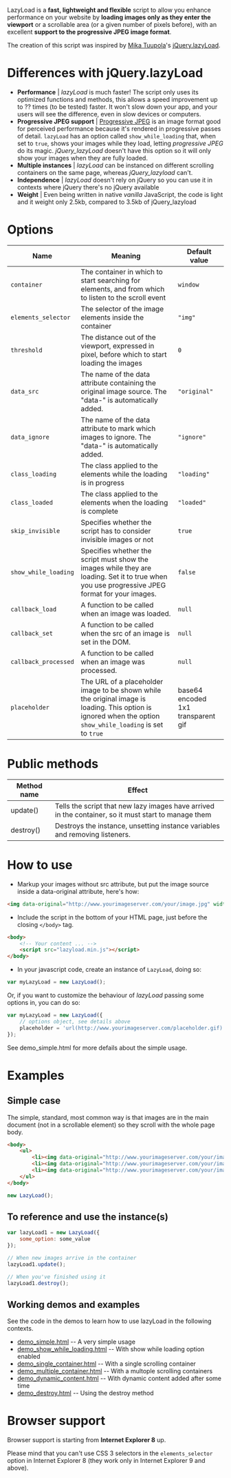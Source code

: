 LazyLoad is a **fast, lightweight and flexible** script to allow you enhance performance on your website by **loading images only as they enter the viewport** or a scrollable area (or a given number of pixels before), with an excellent **support to the progressive JPEG image format**.

The creation of this script was inspired by [Mika Tuupola](https://www.github.com/tuupola)'s [jQuery.lazyLoad](http://www.appelsiini.net/projects/lazyload).

# Differences with jQuery.lazyLoad

* **Performance** | *lazyLoad* is much faster! The script only uses its optimized functions and methods, this allows a speed improvement up to ?? times (to be tested) faster. It won't slow down your app, and your users will see the difference, even in slow devices or computers.
* **Progressive JPEG support** | [Progressive JPEG](http://en.wikipedia.org/wiki/JPEG) is an image format good for perceived performance because it's rendered in progressive passes of detail. `lazyLoad` has an option called `show_while_loading` that, when set to `true`, shows your images while they load, letting *progressive JPEG* do its magic. *jQuery_lazyLoad* doesn't have this option so it will only show your images when they are fully loaded.
* **Multiple instances** | *lazyLoad* can be instanced on different scrolling containers on the same page, whereas *jQuery_lazyload* can't.
* **Independence** | *lazyLoad* doesn't rely on jQuery so you can use it in contexts where jQuery there's no jQuery available
* **Weight** | Even being written in native *vanilla* JavaScript, the code is light and it weight only 2.5kb, compared to 3.5kb of jQuery_lazyload

# Options

| Name | Meaning | Default value |
| ---- | ----| ---- | 
| `container` | The container in which to start searching for elements, and from which to listen to the scroll event | `window` |
| `elements_selector` | The selector of the image elements inside the container | `"img"` |
| `threshold` | The distance out of the viewport, expressed in pixel, before which to start loading the images | `0` |
| `data_src` | The name of the data attribute containing the original image source. The "data-" is automatically added. | `"original"` |
| `data_ignore` | The name of the data attribute to mark which images to ignore. The "data-" is automatically added. | `"ignore"` |
| `class_loading` | The class applied to the elements while the loading is in progress | `"loading"` |
| `class_loaded` | The class applied to the elements when the loading is complete | `"loaded"` |
| `skip_invisible` | Specifies whether the script has to consider invisible images or not | `true` |
| `show_while_loading` | Specifies whether the script must show the images while they are loading. Set it to true when you use progressive JPEG format for your images. | `false` |
| `callback_load` | A function to be called when an image was loaded. | `null` |
| `callback_set` | A function to be called when the src of an image is set in the DOM. | `null` |
| `callback_processed` | A function to be called when an image was processed. | `null` |
| `placeholder` | The URL of a placeholder image to be shown while the original image is loading. This option is ignored when the option `show_while_loading` is set to `true` | base64 encoded 1x1 transparent gif |

# Public methods 

| Method name | Effect                                                                                               |
|-------------|------------------------------------------------------------------------------------------------------|
| update()    | Tells the script that new lazy images have arrived in the container, so it must start to manage them |
| destroy()   | Destroys the instance, unsetting instance variables and removing listeners.                          |

# How to use

* Markup your images without src attribute, but put the image source inside a data-original attribute, here's how:

```html
<img data-original="http://www.yourimageserver.com/your/image.jpg" width="100" height="172" />
```

* Include the script in the bottom of your HTML page, just before the closing `</body>` tag.

```html
<body>
	<!-- Your content ... -->
	<script src="lazyload.min.js"></script>
</body>
```

* In your javascript code, create an instance of `LazyLoad`, doing so:

```javascript
var myLazyLoad = new LazyLoad();
```

Or, if you want to customize the behaviour of *lazyLoad* passing some options in, you can do so:

```javascript
var myLazyLoad = new LazyLoad({
	// options object, see details above
	placeholder = 'url(http://www.yourimageserver.com/placeholder.gif)';
});
```

See demo_simple.html for more defails about the simple usage.

# Examples

## Simple case

The simple, standard, most common way is that images are in the main document (not in a scrollable element) so they scroll with the whole page body.

```html
<body>
	<ul>
		<li><img data-original="http://www.yourimageserver.com/your/image1.jpg" width="220" height="280"></li>
		<li><img data-original="http://www.yourimageserver.com/your/image2.jpg" width="220" height="280"></li>
		<li><img data-original="http://www.yourimageserver.com/your/image3.jpg" width="220" height="280"></li>
	</ul>
</body>
```

```javascript
new LazyLoad();
```

## To reference and use the instance(s)

```javascript
var lazyLoad1 = new LazyLoad({
    some_option: some_value
});

// When new images arrive in the container
lazyLoad1.update();

// When you've finished using it
lazyLoad1.destroy();
```

## Working demos and examples

See the code in the demos to learn how to use lazyLoad in the following contexts.

* [demo_simple.html](demo_simple.html) --  A very simple usage
* [demo_show_while_loading.html](demo_show_while_loading.html) -- With show while loading option enabled
* [demo_single_container.html](demo_single_container.html) -- With a single scrolling container
* [demo_multiple_container.html](demo_multiple_container.html) -- With a multople scrolling containers
* [demo_dynamic_content.html](demo_dynamic_content.html) -- With dynamic content added after some time
* [demo_destroy.html](demo_destroy.html) -- Using the destroy method

# Browser support

Browser support is starting from **Internet Explorer 8** up.

Please mind that you can't use CSS 3 selectors in the `elements_selector` option in Internet Explorer 8 (they work only in Internet Explorer 9 and above).
